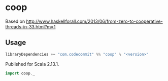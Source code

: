 # coop

Based on http://www.haskellforall.com/2013/06/from-zero-to-cooperative-threads-in-33.html?m=1

## Usage

```sbt
libraryDependencies += "com.codecommit" %% "coop" % "<version>"
```

Published for Scala 2.13.1.

```scala
import coop._
```
